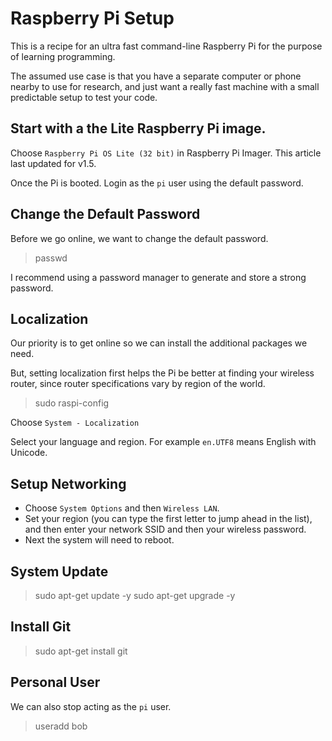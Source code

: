 # Raspberry Pi Setup

This is a recipe for an ultra fast command-line Raspberry Pi for the purpose of learning programming.

The assumed use case is that you have a separate computer or phone nearby to use for research, and just want a really fast machine with a small predictable setup to test your code.

## Start with a the Lite Raspberry Pi image.

Choose `Raspberry Pi OS Lite (32 bit)` in Raspberry Pi Imager.
This article last updated for v1.5.

Once the Pi is booted. Login as the `pi` user using the default password.

## Change the Default Password

Before we go online, we want to change the default password.

> passwd

I recommend using a password manager to generate and store a strong password.

## Localization

Our priority is to get online so we can install the additional packages we need.

But, setting localization first helps the Pi be better at finding your wireless router, since router specifications vary by region of the world.

> sudo raspi-config

Choose `System - Localization`

Select your language and region. For example `en.UTF8` means English with Unicode.

## Setup Networking

+ Choose `System Options` and then `Wireless LAN`.
+ Set your region (you can type the first letter to jump ahead in the list), and then enter your network SSID and then your wireless password.
+ Next the system will need to reboot.

## System Update

> sudo apt-get update -y
> sudo apt-get upgrade -y

## Install Git

> sudo apt-get install git

## Personal User

We can also stop acting as the `pi` user.

> useradd bob